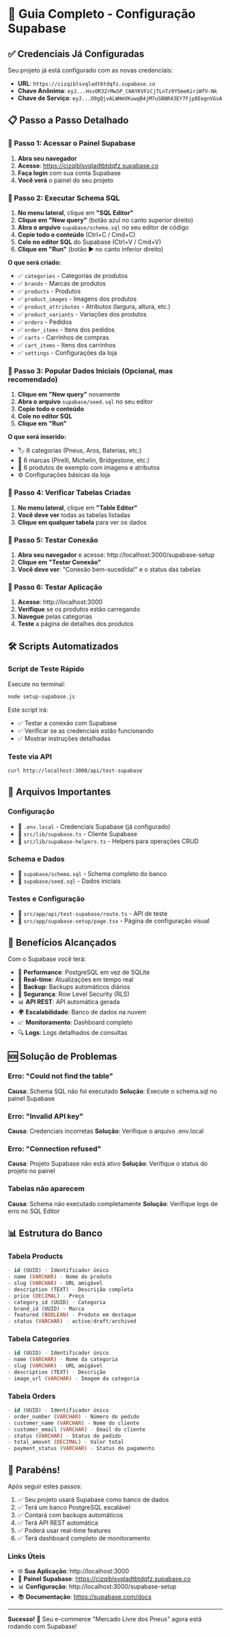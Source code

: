 # 🚀 Guia Completo - Configuração Supabase

## ✅ Credenciais Já Configuradas

Seu projeto já está configurado com as novas credenciais:

- **URL**: `https://cizqiblsvqladtbtdqfz.supabase.co`
- **Chave Anônima**: `eyJ...HsvOR3ZrMwSP_CHAYKVFzCjTLnTz9Y5meKiriWfV-Nk`
- **Chave de Serviço**: `eyJ...O9gQjvALWHmVKuwqB4jM7uSBNR43EY7Fjp8EegnVGsA`

## 📋 Passo a Passo Detalhado

### 🎯 Passo 1: Acessar o Painel Supabase

1. **Abra seu navegador**
2. **Acesse**: https://cizqiblsvqladtbtdqfz.supabase.co
3. **Faça login** com sua conta Supabase
4. **Você verá** o painel do seu projeto

### 🎯 Passo 2: Executar Schema SQL

1. **No menu lateral**, clique em **"SQL Editor"**
2. **Clique em** **"New query"** (botão azul no canto superior direito)
3. **Abra o arquivo** `supabase/schema.sql` no seu editor de código
4. **Copie todo o conteúdo** (Ctrl+C / Cmd+C)
5. **Cole no editor SQL** do Supabase (Ctrl+V / Cmd+V)
6. **Clique em** **"Run"** (botão ▶️ no canto inferior direito)

**O que será criado:**
- ✅ `categories` - Categorias de produtos
- ✅ `brands` - Marcas de produtos
- ✅ `products` - Produtos
- ✅ `product_images` - Imagens dos produtos
- ✅ `product_attributes` - Atributos (largura, altura, etc.)
- ✅ `product_variants` - Variações dos produtos
- ✅ `orders` - Pedidos
- ✅ `order_items` - Itens dos pedidos
- ✅ `carts` - Carrinhos de compras
- ✅ `cart_items` - Itens dos carrinhos
- ✅ `settings` - Configurações da loja

### 🎯 Passo 3: Popular Dados Iniciais (Opcional, mas recomendado)

1. **Clique em** **"New query"** novamente
2. **Abra o arquivo** `supabase/seed.sql` no seu editor
3. **Copie todo o conteúdo**
4. **Cole no editor SQL**
5. **Clique em** **"Run"**

**O que será inserido:**
- 🏷️ 6 categorias (Pneus, Aros, Baterias, etc.)
- 🏢 6 marcas (Pirelli, Michelin, Bridgestone, etc.)
- 🛞 6 produtos de exemplo com imagens e atributos
- ⚙️ Configurações básicas da loja

### 🎯 Passo 4: Verificar Tabelas Criadas

1. **No menu lateral**, clique em **"Table Editor"**
2. **Você deve ver** todas as tabelas listadas
3. **Clique em qualquer tabela** para ver os dados

### 🎯 Passo 5: Testar Conexão

1. **Abra seu navegador** e acesse: http://localhost:3000/supabase-setup
2. **Clique em** **"Testar Conexão"**
3. **Você deve ver**: "Conexão bem-sucedida!" e o status das tabelas

### 🎯 Passo 6: Testar Aplicação

1. **Acesse**: http://localhost:3000
2. **Verifique** se os produtos estão carregando
3. **Navegue** pelas categorias
4. **Teste** a página de detalhes dos produtos

## 🛠️ Scripts Automatizados

### Script de Teste Rápido

Execute no terminal:

```bash
node setup-supabase.js
```

Este script irá:
- ✅ Testar a conexão com Supabase
- ✅ Verificar se as credenciais estão funcionando
- ✅ Mostrar instruções detalhadas

### Teste via API

```bash
curl http://localhost:3000/api/test-supabase
```

## 🔧 Arquivos Importantes

### Configuração
- 📁 `.env.local` - Credenciais Supabase (já configurado)
- 📁 `src/lib/supabase.ts` - Cliente Supabase
- 📁 `src/lib/supabase-helpers.ts` - Helpers para operações CRUD

### Schema e Dados
- 📁 `supabase/schema.sql` - Schema completo do banco
- 📁 `supabase/seed.sql` - Dados iniciais

### Testes e Configuração
- 📁 `src/app/api/test-supabase/route.ts` - API de teste
- 📁 `src/app/supabase-setup/page.tsx` - Página de configuração visual

## 🎯 Benefícios Alcançados

Com o Supabase você terá:

- 🚀 **Performance**: PostgreSQL em vez de SQLite
- 🔄 **Real-time**: Atualizações em tempo real
- 💾 **Backup**: Backups automáticos diários
- 🔐 **Segurança**: Row Level Security (RLS)
- 📊 **API REST**: API automática gerada
- 🌍 **Escalabilidade**: Banco de dados na nuvem
- 📈 **Monitoramento**: Dashboard completo
- 🔍 **Logs**: Logs detalhados de consultas

## 🆘 Solução de Problemas

### Erro: "Could not find the table"
**Causa**: Schema SQL não foi executado
**Solução**: Execute o schema.sql no painel Supabase

### Erro: "Invalid API key"
**Causa**: Credenciais incorretas
**Solução**: Verifique o arquivo .env.local

### Erro: "Connection refused"
**Causa**: Projeto Supabase não está ativo
**Solução**: Verifique o status do projeto no painel

### Tabelas não aparecem
**Causa**: Schema não executado completamente
**Solução**: Verifique logs de erro no SQL Editor

## 📊 Estrutura do Banco

### Tabela Products
```sql
- id (UUID) - Identificador único
- name (VARCHAR) - Nome do produto
- slug (VARCHAR) - URL amigável
- description (TEXT) - Descrição completa
- price (DECIMAL) - Preço
- category_id (UUID) - Categoria
- brand_id (UUID) - Marca
- featured (BOOLEAN) - Produto em destaque
- status (VARCHAR) - active/draft/archived
```

### Tabela Categories
```sql
- id (UUID) - Identificador único
- name (VARCHAR) - Nome da categoria
- slug (VARCHAR) - URL amigável
- description (TEXT) - Descrição
- image_url (VARCHAR) - Imagem da categoria
```

### Tabela Orders
```sql
- id (UUID) - Identificador único
- order_number (VARCHAR) - Número do pedido
- customer_name (VARCHAR) - Nome do cliente
- customer_email (VARCHAR) - Email do cliente
- status (VARCHAR) - Status do pedido
- total_amount (DECIMAL) - Valor total
- payment_status (VARCHAR) - Status do pagamento
```

## 🎉 Parabéns!

Após seguir estes passos:

1. ✅ Seu projeto usará Supabase como banco de dados
2. ✅ Terá um banco PostgreSQL escalável
3. ✅ Contará com backups automáticos
4. ✅ Terá API REST automática
5. ✅ Poderá usar real-time features
6. ✅ Terá dashboard completo de monitoramento

### Links Úteis

- 🌐 **Sua Aplicação**: http://localhost:3000
- 🔧 **Painel Supabase**: https://cizqiblsvqladtbtdqfz.supabase.co
- 📊 **Configuração**: http://localhost:3000/supabase-setup
- 📚 **Documentação**: https://supabase.com/docs

---

**Sucesso!** 🚀 Seu e-commerce "Mercado Livre dos Pneus" agora está rodando com Supabase!